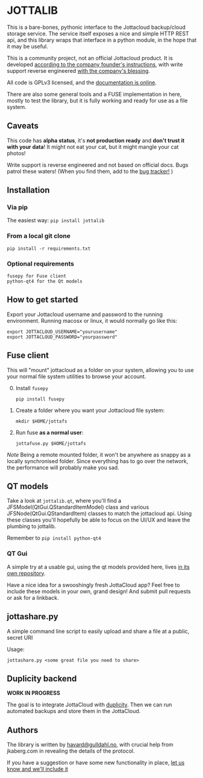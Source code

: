 # JOTTALIB #

This is a bare-bones, pythonic interface to the Jottacloud backup/cloud storage service. The service itself exposes a nice and simple HTTP REST api, and this library wraps that interface in a python module, in the hope that it may be useful.

This is a community project, not an official Jottacloud product. It is developed [according to the company founder's instructions](http://forum.jotta.no/jotta/topics/api_http), with write support reverse engineered [with the company's blessing](http://forum.jotta.no/jotta/topics/jotta_api_for_remote_storage_fetch#reply_14928642).

All code is GPLv3 licensed, and the [documentation is online](https://pythonhosted.org/jottalib/). 

There are also some general tools and a FUSE implementation in here, mostly to test the library, but it is fully working and ready for use as a file system.

## Caveats

This code has **alpha status**, it's **not production ready** and **don't trust it with your data**! It might not eat your cat, but it might mangle your cat photos!

Write support is reverse engineered and not based on official docs. Bugs patrol these waters! (When you find them, add to the [bug tracker!](https://github.com/havardgulldahl/jottalib/issues/) )

## Installation

### Via pip

The easiest way: `pip install jottalib`

### From a local git clone

`pip install -r requirements.txt`

### Optional requirements

    fusepy for Fuse client
	python-qt4 for the Qt models

## How to get started

Export your Jottacloud username and password to the running environment. Running macosx or linux, it would normally go like this:

    export JOTTACLOUD_USERNAME="yourusername"
    export JOTTACLOUD_PASSWORD="yourpassword"

## Fuse client

This will "mount" jottacloud as a folder on your system, allowing you to use your normal file system utilities to browse your account.

0. Install `fusepy`

       pip install fusepy

1. Create a folder where you want your Jottacloud file system: 

       mkdir $HOME/jottafs

2. Run fuse **as a normal user**: 

       jottafuse.py $HOME/jottafs

*Note* Being a remote mounted folder, it won't be anywhere as snappy as a locally synchronised folder. Since everything has to go over the network, the performance will probably make you sad. 

## QT models

Take a look at `jottalib.qt`, where you'll find a JFSModel(QtGui.QStandardItemModel) class and various JFSNode(QtGui.QStandardItem) classes to match the jottacloud api. Using these classes you'll hopefully be able to focus on the UI/UX and leave the plumbing to jottalib.

Remember to `pip install python-qt4`

### QT Gui

A simple try at a usable gui, using the qt models provided here, lives [in its own repository](https://gitorious.org/jottafs/jottagui).

Have a nice idea for a swooshingly fresh JottaCloud app? Feel free to include these models in your own, grand design! And submit pull requests or ask for a linkback.

## jottashare.py

A simple command line script to easily upload and share a file at a public, secret URI

Usage: 

	jottashare.py <some great file you need to share>

## Duplicity backend

**WORK IN PROGRESS** 

The goal is to integrate JottaCloud with [duplicity](http://duplicity.nongnu.org/). Then we can run automated backups and store them in the JottaCloud.

## Authors

The library is written by havard@gulldahl.no, with crucial help from jkaberg.com in revealing the details of the protocol.

If you have a suggestion or have some new functionality in place, [let us know and we'll include it](https://github.com/havardgulldahl/jottalib/issues/) 
